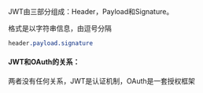 

JWT由三部分组成：Header，Payload和Signature。

格式是以字符串信息，由逗号分隔

```css
header.payload.signature
```



#### JWT和OAuth的关系：

两者没有任何关系，JWT是认证机制，OAuth是一套授权框架